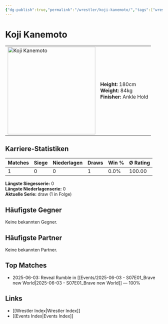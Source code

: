 ```yaml
---
{"dg-publish":true,"permalink":"/wrestler/koji-kanemoto/","tags":["wrestler"],"noteIcon":"","created":"2025-08-11T09:33:19.786+02:00"}
---
```



# Koji Kanemoto

<table>
<tr>
<td><img src="Koji Kanemoto.png" width="280" alt="Koji Kanemoto"></td>
<td>
<b>Height:</b> 180cm<br>
<b>Weight:</b> 84kg<br>
<b>Finisher:</b> Ankle Hold<br>
</td>
</tr>
</table>

## Karriere-Statistiken

| Matches | Siege | Niederlagen | Draws | Win % | Ø Rating |
|---------|-------|-------------|-------|-------|-----------|
| 1 | 0 | 0 | 1 | 0.0% | 100.00 |

**Längste Siegesserie:** 0<br>**Längste Niederlagenserie:** 0<br>**Aktuelle Serie:** draw (1 in Folge)


## Häufigste Gegner
Keine bekannten Gegner.

## Häufigste Partner
Keine bekannten Partner.

## Top Matches
- 2025-06-03: Reveal Rumble in [[Events/2025-06-03 - S07E01_Brave new World\|2025-06-03 - S07E01_Brave new World]] — 100%

## Links
- [[Wrestler Index\|Wrestler Index]]
- [[Events Index\|Events Index]]
